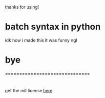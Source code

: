 thanks for using!


# batch syntax in python
idk how i made this
it was funny ngl

# bye
==============================
# 
get the mit license [here](https://mit-license.org)
